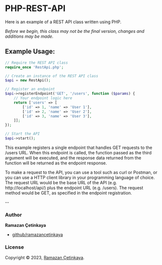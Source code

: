 # PHP-REST-API
Here is an example of a REST API class written using PHP.

_Before we begin, this class may not be the final version, changes and additions may be made._

## Example Usage:

```php
// Require the REST API class
require_once 'RestApi.php';

// Create an instance of the REST API class
$api = new RestApi();

// Register an endpoint
$api->registerEndpoint('GET', '/users', function ($params) {
    // Your endpoint logic here
    return ['users' => [
        ['id' => 1, 'name' => 'User 1'],
        ['id' => 2, 'name' => 'User 2'],
        ['id' => 3, 'name' => 'User 3'],
    ]];
});

// Start the API
$api->start();
```

This example registers a single endpoint that handles GET requests to the /users URL. When this endpoint is called, the function passed as the third argument will be executed, and the response data returned from the function will be returned as the endpoint response.

To make a request to the API, you can use a tool such as curl or Postman, or you can use a HTTP client library in your programming language of choice. The request URL would be the base URL of the API (e.g. http://localhost/api/) plus the endpoint URL (e.g. /users). The request method would be GET, as specified in the endpoint registration.

--

### Author

**Ramazan Çetinkaya**

* [github/ramazancetinkaya](https://github.com/ramazancetinkaya)

### License

Copyright © 2023, [Ramazan Çetinkaya](https://github.com/ramazancetinkaya).

